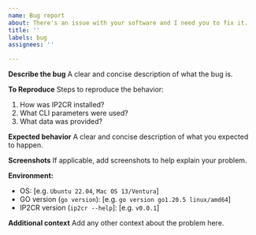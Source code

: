 ```yaml
---
name: Bug report
about: There's an issue with your software and I need you to fix it.
title: ''
labels: bug
assignees: ''

---
```


**Describe the bug**
A clear and concise description of what the bug is.

**To Reproduce**
Steps to reproduce the behavior:

1. How was IP2CR installed?
2. What CLI parameters were used?
3. What data was provided?

**Expected behavior**
A clear and concise description of what you expected to happen.

**Screenshots**
If applicable, add screenshots to help explain your problem.

**Environment:**

- OS: [e.g. `Ubuntu 22.04`, `Mac OS 13/Ventura`]
- GO version (`go version`): [e.g. `go version go1.20.5 linux/amd64`]
- IP2CR version (`ip2cr --help`]: [e.g. `v0.0.1`]

**Additional context**
Add any other context about the problem here.

